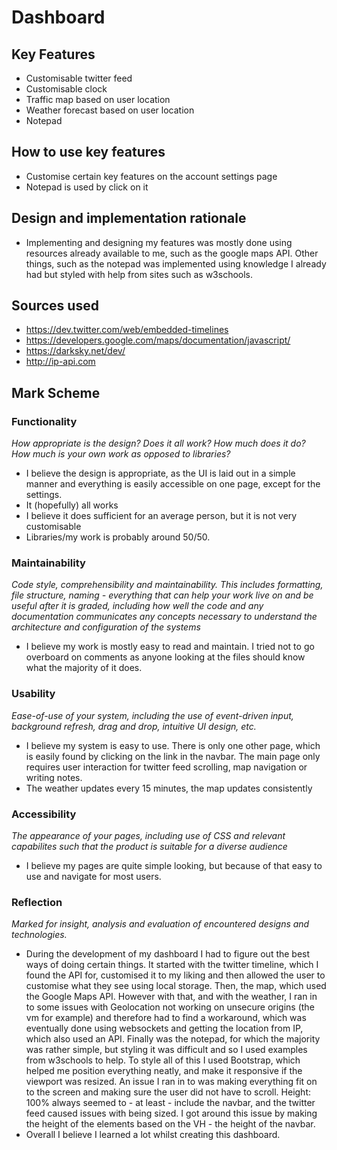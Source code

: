 # Dashboard

## Key Features
* Customisable twitter feed
* Customisable clock
* Traffic map based on user location
* Weather forecast based on user location
* Notepad

## How to use key features
* Customise certain key features on the account settings page
* Notepad is used by click on it

## Design and implementation rationale
* Implementing and designing my features was mostly done using resources already available to me, such as the google maps API. Other things, such as the notepad was implemented using knowledge I already had but styled with help from sites such as w3schools.

## Sources used
* https://dev.twitter.com/web/embedded-timelines
* https://developers.google.com/maps/documentation/javascript/
* https://darksky.net/dev/
* http://ip-api.com

## Mark Scheme

### Functionality
_How appropriate is the design? Does it all work? How much does it do? How much is your own work as opposed to libraries?_
* I believe the design is appropriate, as the UI is laid out in a simple manner and everything is easily accessible on one page, except for the settings.
* It (hopefully) all works
* I believe it does sufficient for an average person, but it is not very customisable
* Libraries/my work is probably around 50/50. 

### Maintainability
_Code style, comprehensibility and maintainability. This includes formatting, file structure, naming - everything that can help your work live on and be useful after it is graded, including how well the code and any documentation communicates any concepts necessary to understand the architecture and configuration of the systems_
* I believe my work is mostly easy to read and maintain. I tried not to go overboard on comments as anyone looking at the files should know what the majority of it does.

### Usability
_Ease-of-use of your system, including the use of event-driven input, background refresh, drag and drop, intuitive UI design, etc._
* I believe my system is easy to use. There is only one other page, which is easily found by clicking on the link in the navbar. The main page only requires user interaction for twitter feed scrolling, map navigation or writing notes. 
* The weather updates every 15 minutes, the map updates consistently

### Accessibility
_The appearance of your pages, including use of CSS and relevant capabilites such that the product is suitable for a diverse audience_
* I believe my pages are quite simple looking, but because of that easy to use and navigate for most users.

### Reflection
_Marked for insight, analysis and evaluation of encountered designs and technologies._
* During the development of my dashboard I had to figure out the best ways of doing certain things. It started with the twitter timeline, which I found the API for, customised it to my liking and then allowed the user to customise what they see using local storage. Then, the map, which used the Google Maps API. However with that, and with the weather, I ran in to some issues with Geolocation not working on unsecure origins (the vm for example) and therefore had to find a workaround, which was eventually done using websockets and getting the location from IP, which also used an API. Finally was the notepad, for which the majority was rather simple, but styling it was difficult and so I used examples from w3schools to help. To style all of this I used Bootstrap, which helped me position everything neatly, and make it responsive if the viewport was resized. An issue I ran in to was making everything fit on to the screen and making sure the user did not have to scroll. Height: 100% always seemed to - at least - include the navbar, and the twitter feed caused issues with being sized. I got around this issue by making the height of the elements based on the VH - the height of the navbar.
* Overall I believe I learned a lot whilst creating this dashboard.
